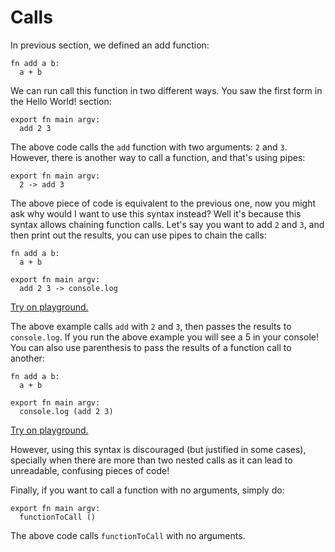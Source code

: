 # Calls

In previous section, we defined an add function:

```text
fn add a b:
  a + b
```

We can run call this function in two different ways. You saw the first form in the Hello World! section:

```text
export fn main argv:
  add 2 3
```

The above code calls the `add` function with two arguments: `2` and `3`. However, there is another way to call a function, and that's using pipes:

```text
export fn main argv:
  2 -> add 3
```

The above piece of code is equivalent to the previous one, now you might ask why would I want to use this syntax instead? Well it's because this syntax allows chaining function calls. Let's say you want to add `2` and `3`, and then print out the results, you can use pipes to chain the calls:

```text
fn add a b:
  a + b

export fn main argv:
  add 2 3 -> console.log
```

[Try on playground.](https://clio-playground.pouyae.vercel.app/?code=fn%20add%20a%20b%3A%0A%20%20a%20%2B%20b%0A%0Aexport%20fn%20main%20argv%3A%0A%20%20add%202%203%20-%3E%20console.log%0A)

The above example calls `add` with `2` and `3`, then passes the results to `console.log`. If you run the above example you will see a 5 in your console! You can also use parenthesis to pass the results of a function call to another:

```text
fn add a b:
  a + b

export fn main argv:
  console.log (add 2 3)
```

[Try on playground.](https://clio-playground.pouyae.vercel.app/?code=fn%20add%20a%20b%3A%0A%20%20a%20%2B%20b%0A%0Aexport%20fn%20main%20argv%3A%0A%20%20console.log%20%28add%202%203%29)

However, using this syntax is discouraged \(but justified in some cases\), specially when there are more than two nested calls as it can lead to unreadable, confusing pieces of code!

Finally, if you want to call a function with no arguments, simply do:

```text
export fn main argv:
  functionToCall ()
```

The above code calls `functionToCall` with no arguments.


